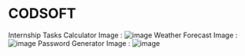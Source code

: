 # CODSOFT
Internship Tasks
Calculator Image : ![image](https://github.com/aryanoutlaw/CODSOFT/assets/112844918/192503e8-f700-43ab-b606-97380e5cc543)
Weather Forecast Image : ![image](https://github.com/aryanoutlaw/CODSOFT/assets/112844918/bfec9908-5e81-4d75-85bb-5804cbd83fbe)
Password Generator Image : ![image](https://github.com/aryanoutlaw/CODSOFT/assets/112844918/08e02e8c-e7aa-4a4d-9d1d-b9650620221d)
